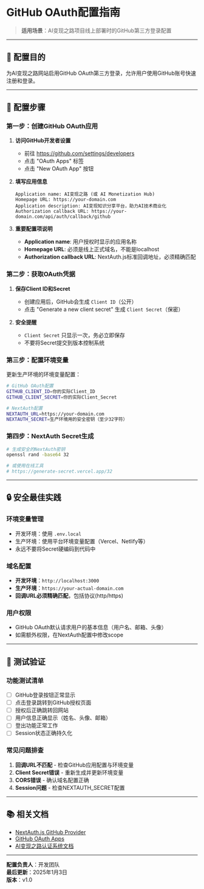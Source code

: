 # GitHub OAuth配置指南

> **适用场景**：AI变现之路项目线上部署时的GitHub第三方登录配置

---

## 🎯 **配置目的**

为AI变现之路网站启用GitHub OAuth第三方登录，允许用户使用GitHub账号快速注册和登录。

---

## 🔧 **配置步骤**

### **第一步：创建GitHub OAuth应用**

1. **访问GitHub开发者设置**
   - 前往 https://github.com/settings/developers
   - 点击 "OAuth Apps" 标签
   - 点击 "New OAuth App" 按钮

2. **填写应用信息**
   ```
   Application name: AI变现之路 (或 AI Monetization Hub)
   Homepage URL: https://your-domain.com
   Application description: AI变现知识分享平台，助力AI技术商业化
   Authorization callback URL: https://your-domain.com/api/auth/callback/github
   ```

3. **重要配置项说明**
   - **Application name**: 用户授权时显示的应用名称
   - **Homepage URL**: 必须是线上正式域名，不能是localhost
   - **Authorization callback URL**: NextAuth.js标准回调地址，必须精确匹配

### **第二步：获取OAuth凭据**

1. **保存Client ID和Secret**
   - 创建应用后，GitHub会生成 `Client ID`（公开）
   - 点击 "Generate a new client secret" 生成 `Client Secret`（保密）

2. **安全提醒**
   - `Client Secret` 只显示一次，务必立即保存
   - 不要将Secret提交到版本控制系统

### **第三步：配置环境变量**

更新生产环境的环境变量配置：

```bash
# GitHub OAuth配置
GITHUB_CLIENT_ID=你的实际Client_ID
GITHUB_CLIENT_SECRET=你的实际Client_Secret

# NextAuth配置  
NEXTAUTH_URL=https://your-domain.com
NEXTAUTH_SECRET=生产环境用的安全密钥（至少32字符）
```

### **第四步：NextAuth Secret生成**

```bash
# 生成安全的NextAuth密钥
openssl rand -base64 32

# 或使用在线工具
# https://generate-secret.vercel.app/32
```

---

## 🔒 **安全最佳实践**

### **环境变量管理**
- 开发环境：使用 `.env.local`
- 生产环境：使用平台环境变量配置（Vercel、Netlify等）
- 永远不要将Secret硬编码到代码中

### **域名配置**
- **开发环境**：`http://localhost:3000`
- **生产环境**：`https://your-actual-domain.com`
- **回调URL必须精确匹配**，包括协议(http/https)

### **用户权限**
- GitHub OAuth默认请求用户的基本信息（用户名、邮箱、头像）
- 如需额外权限，在NextAuth配置中修改scope

---

## 🧪 **测试验证**

### **功能测试清单**
- [ ] GitHub登录按钮正常显示
- [ ] 点击登录跳转到GitHub授权页面
- [ ] 授权后正确跳转回网站
- [ ] 用户信息正确显示（姓名、头像、邮箱）
- [ ] 登出功能正常工作
- [ ] Session状态正确持久化

### **常见问题排查**
1. **回调URL不匹配** - 检查GitHub应用配置与环境变量
2. **Client Secret错误** - 重新生成并更新环境变量
3. **CORS错误** - 确认域名配置正确
4. **Session问题** - 检查NEXTAUTH_SECRET配置

---

## 📚 **相关文档**

- [NextAuth.js GitHub Provider](https://next-auth.js.org/providers/github)
- [GitHub OAuth Apps](https://docs.github.com/en/apps/oauth-apps)
- [AI变现之路认证系统文档](../用户认证/README.md)

---

**配置负责人**：开发团队  
**最后更新**：2025年1月3日  
**版本**：v1.0